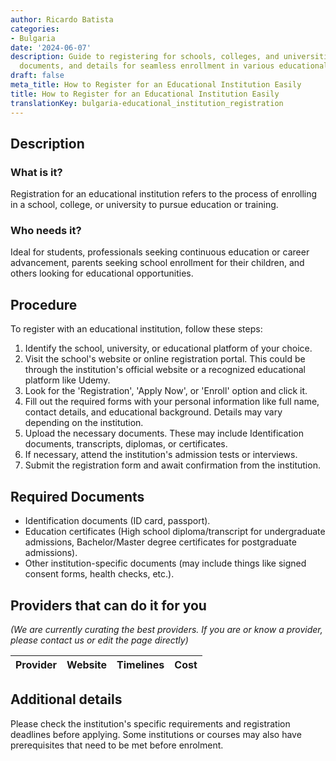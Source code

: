 ```yaml
---
author: Ricardo Batista
categories:
- Bulgaria
date: '2024-06-07'
description: Guide to registering for schools, colleges, and universities. Steps,
  documents, and details for seamless enrollment in various educational institutions.
draft: false
meta_title: How to Register for an Educational Institution Easily
title: How to Register for an Educational Institution Easily
translationKey: bulgaria-educational_institution_registration
---
```


## Description
### What is it?
Registration for an educational institution refers to the process of enrolling in a school, college, or university to pursue education or training.

### Who needs it?
Ideal for students, professionals seeking continuous education or career advancement, parents seeking school enrollment for their children, and others looking for educational opportunities.

## Procedure
To register with an educational institution, follow these steps:

1. Identify the school, university, or educational platform of your choice.
2. Visit the school's website or online registration portal. This could be through the institution's official website or a recognized educational platform like Udemy.
3. Look for the 'Registration', 'Apply Now', or 'Enroll' option and click it.
4. Fill out the required forms with your personal information like full name, contact details, and educational background. Details may vary depending on the institution.
5. Upload the necessary documents. These may include Identification documents, transcripts, diplomas, or certificates.
6. If necessary, attend the institution's admission tests or interviews.
7. Submit the registration form and await confirmation from the institution.

## Required Documents
* Identification documents (ID card, passport).
* Education certificates (High school diploma/transcript for undergraduate admissions, Bachelor/Master degree certificates for postgraduate admissions).
* Other institution-specific documents (may include things like signed consent forms, health checks, etc.).

## Providers that can do it for you

_(We are currently curating the best providers. If you are or know a provider, please contact us or edit the page directly)_

| Provider        |     Website     |     Timelines    |       Cost      |
| --------------- | --------------- |  :-------------: | :-------------: |

## Additional details
Please check the institution's specific requirements and registration deadlines before applying. Some institutions or courses may also have prerequisites that need to be met before enrolment.